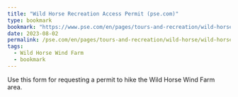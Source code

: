 ```yaml
---
title: "Wild Horse Recreation Access Permit (pse.com)"
type: bookmark
bookmark: "https://www.pse.com/en/pages/tours-and-recreation/wild-horse/wild-horse-access-request"
date: 2023-08-02
permalink: /pse.com/en/pages/tours-and-recreation/wild-horse/wild-horse-access-request
tags:
  - Wild Horse Wind Farm
  - bookmark
---
```

Use this form for requesting a permit to hike the Wild Horse Wind Farm area.